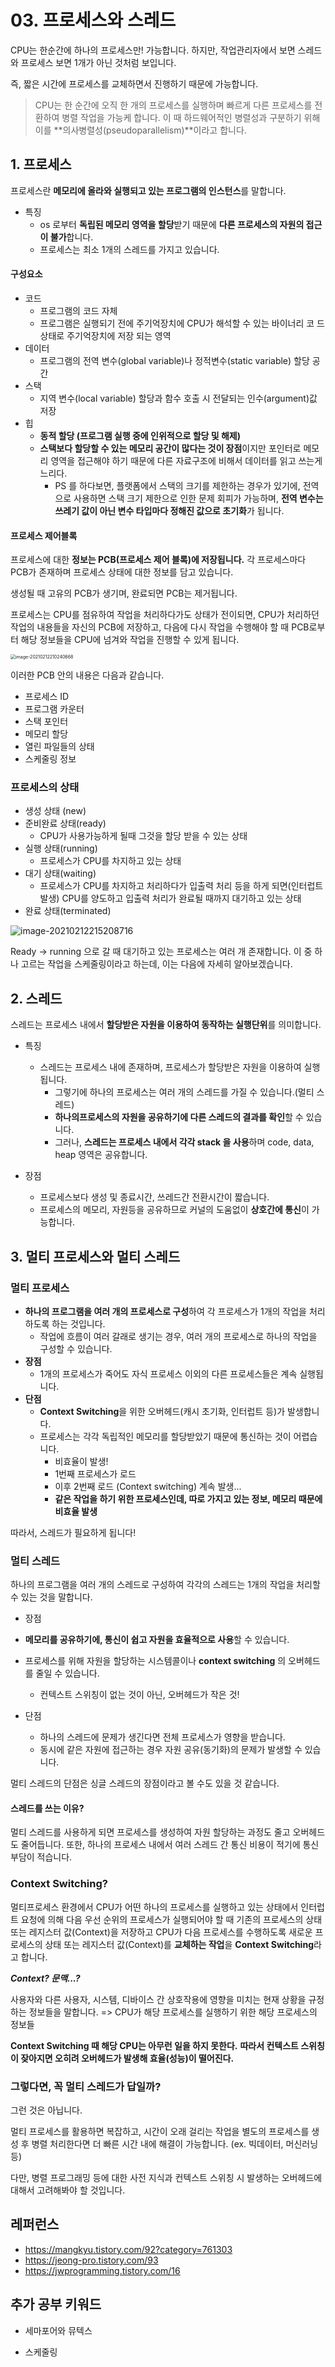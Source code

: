 # 03. 프로세스와 스레드



CPU는 한순간에 하나의 프로세스만! 가능합니다. 하지만, 작업관리자에서 보면 스레드와 프로세스 보면 1개가 아닌 것처럼 보입니다.

즉, 짧은 시간에 프로세스를 교체하면서 진행하기 때문에 가능합니다.



> CPU는 한 순간에 오직 한 개의 프로세스를 실행하며 빠르게 다른 프로세스를 전환하여 병렬 작업을 가능케 합니다.
> 이 때 하드웨어적인 병렬성과 구분하기 위해 이를 **의사병렬성(pseudoparallelism)**이라고 합니다.



## 1. 프로세스



프로세스란 **메모리에 올라와 실행되고 있는 프로그램의 인스턴스**를 말합니다.

- 특징
  - os 로부터 **독립된 메모리 영역을 할당**받기 때문에 **다른 프로세스의 자원의 접근이 불가**합니다.
  - 프로세스는 최소 1개의 스레드를 가지고 있습니다.

#### 구성요소

- 코드
  - 프로그램의 코드 자체
  - 프로그램은 실행되기 전에 주기억장치에 CPU가 해석할 수 있는 바이너리 코 드 상태로 주기억장치에 저장 되는 영역
- 데이터
  - 프로그램의 전역 변수(global variable)나 정적변수(static variable) 할당 공간
- 스택
  - 지역 변수(local variable) 할당과 함수 호출 시 전달되는 인수(argument)값 저장
- 힙
  - **동적 할당 (프로그램 실행 중에 인위적으로 할당 및 해제)**
  - **스택보다 할당할 수 있는 메모리 공간이 많다는 것이 장점**이지만 
    포인터로 메모리 영역을 접근해야 하기 때문에 다른 자료구조에 비해서 데이터를 읽고 쓰는게 느리다. 
    - PS 를 하다보면, 플랫폼에서 스택의 크기를 제한하는 경우가 있기에, 전역으로 사용하면 스택 크기 제한으로 인한 문제 회피가 가능하며, **전역 변수는 쓰레기 값이 아닌 변수 타입마다 정해진 값으로 초기화**가 됩니다.



#### 프로세스 제어블록

프로세스에 대한 **정보는 PCB(프로세스 제어 블록)에 저장됩니다.**
각 프로세스마다 PCB가 존재하며 프로세스 상태에 대한 정보를 담고 있습니다.

생성될 때 고유의 PCB가 생기며, 완료되면 PCB는 제거됩니다.

프로세스는 CPU를 점유하여 작업을 처리하다가도 상태가 전이되면, 
CPU가 처리하던 작업의 내용들을 자신의 PCB에 저장하고, 
다음에 다시 작업을 수행해야 할 때 
PCB로부터 해당 정보들을 CPU에 넘겨와 작업을 진행할 수 있게 됩니다.

<img src="../assets/OS/pcb.png" alt="image-20210212210240668" style="zoom:50%;" />

이러한 PCB 안의 내용은 다음과 같습니다.

- 프로세스 ID
- 프로그램 카운터
- 스택 포인터
- 메모리 할당
- 열린 파일들의 상태
- 스케줄링 정보



### 프로세스의 상태

- 생성 상태 (new)
- 준비완료 상태(ready)
  - CPU가 사용가능하게 될때 그것을 할당 받을 수 있는 상태
- 실행 상태(running)
  - 프로세스가 CPU를 차지하고 있는 상태
- 대기 상태(waiting)
  - 프로세스가 CPU를 차지하고 처리하다가 
    입출력 처리 등을 하게 되면(인터럽트 발생)
    CPU를 양도하고 입출력 처리가 완료될 때까지 대기하고 있는 상태
- 완료 상태(terminated)



![image-20210212215208716](../assets/os/process_status.png)

Ready -> running 으로 갈 때 대기하고 있는 프로세스는 여러 개 존재합니다. 이 중 하나 고르는 작업을 스케줄링이라고 하는데, 이는 다음에 자세히 알아보겠습니다.





## 2. 스레드

스레드는 프로세스 내에서 **할당받은 자원을 이용하여 동작하는 실행단위**를 의미합니다.

- 특징
  - 스레드는 프로세스 내에 존재하며, 프로세스가 할당받은 자원을 이용하여 실행됩니다.
    - 그렇기에 하나의 프로세스는 여러 개의 스레드를 가질 수 있습니다.(멀티 스레드)
    - **하나의프로세스의 자원을 공유하기에 다른 스레드의 결과를 확인**할 수 있습니다.
    - 그러나, **스레드는 프로세스 내에서 각각 stack 을 사용**하며 code, data, heap 영역은 공유합니다.



- 장점
  - 프로세스보다 생성 및 종료시간, 쓰레드간 전환시간이 짧습니다.
  - 프로세스의 메모리, 자원등을 공유하므로 커널의 도움없이 **상호간에 통신**이 가능합니다.





## 3. 멀티 프로세스와 멀티 스레드



### 멀티 프로세스

- **하나의 프로그램을 여러 개의 프로세스로 구성**하여 각 프로세스가 1개의 작업을 처리하도록 하는 것입니다.
  - 작업에 흐름이 여러 갈래로 생기는 경우, 여러 개의 프로세스로 하나의 작업을 구성할 수 있습니다.
- **장점**
  - 1개의 프로세스가 죽어도 자식 프로세스 이외의 다른 프로세스들은 계속 실행됩니다.
- **단점**
  - **Context Switching**을 위한 오버헤드(캐시 초기화, 인터럽트 등)가 발생합니다.
  - 프로세스는 각각 독립적인 메모리를 할당받았기 때문에 통신하는 것이 어렵습니다.
    - 비효율이 발생!
    - 1번째 프로세스가 로드
    - 이후 2번째 로드 (Context switching) 계속 발생...
    - **같은 작업을 하기 위한 프로세스인데, 따로 가지고 있는 정보, 메모리 때문에 비효율 발생**

따라서, 스레드가 필요하게 됩니다!



### 멀티 스레드

하나의 프로그램을 여러 개의 스레드로 구성하여 각각의 스레드는 1개의 작업을 처리할 수 있는 것을 말합니다.

-  장점
  - **메모리를 공유하기에, 통신이 쉽고 자원을 효율적으로 사용**할 수 있습니다.

  - 프로세스를 위해 자원을 할당하는 시스템콜이나 **context switching** 의 오버헤드를 줄일 수 있습니다.

    - 컨텍스트 스위칭이 없는 것이 아닌, 오버헤드가 작은 것!

- 단점
  - 하나의 스레드에 문제가 생긴다면 전체 프로세스가 영향을 받습니다.
  - 동시에 같은 자원에 접근하는 경우 자원 공유(동기화)의 문제가 발생할 수 있습니다.

멀티 스레드의 단점은 싱글 스레드의 장점이라고 볼 수도 있을 것 같습니다.



#### 스레드를 쓰는 이유?

멀티 스레드를 사용하게 되면 프로세스를 생성하여 자원 할당하는 과정도 줄고 오버헤드도 줄어듭니다.
또한, 하나의 프로세스 내에서 여러 스레드 간 통신 비용이 적기에 통신 부담이 적습니다.





### Context Switching?

멀티프로세스 환경에서 CPU가 어떤 하나의 프로세스를 실행하고 있는 상태에서 
인터럽트 요청에 의해 다음 우선 순위의 프로세스가 실행되어야 할 때 
기존의 프로세스의 상태 또는 레지스터 값(Context)을 저장하고 
CPU가 다음 프로세스를 수행하도록 새로운 프로세스의 상태 또는 레지스터 값(Context)를 **교체하는 작업**을 
**Context Switching**라고 합니다.

***Context? 문맥...?***

사용자와 다른 사용자, 시스템, 디바이스 간 상호작용에 영향을 미치는 현재 상황을 규정하는 정보들을 말합니다. 
=> CPU가 해당 프로세스를 실행하기 위한 해당 프로세스의 정보들

**Context Switching 때 해당 CPU는 아무런 일을 하지 못한다.** 
**따라서 컨텍스트 스위칭이 잦아지면 오히려 오버헤드가 발생해 효율(성능)이 떨어진다.**



### 그렇다면, 꼭 멀티 스레드가 답일까?

그런 것은 아닙니다.

멀티 프로세스를 활용하면 복잡하고, 시간이 오래 걸리는 작업을 별도의 프로세스를 생성 후 병렬 처리한다면 더 빠른 시간 내에 해결이 가능합니다. (ex. 빅데이터, 머신러닝 등)

다만, 병렬 프로그래밍 등에 대한 사전 지식과 컨텍스트 스위칭 시 발생하는 오버헤드에 대해서 고려해봐야 할 것입니다.







## 레퍼런스

- https://mangkyu.tistory.com/92?category=761303
- https://jeong-pro.tistory.com/93
- https://jwprogramming.tistory.com/16





## 추가 공부 키워드

- 세마포어와 뮤텍스

- 스케줄링

  

